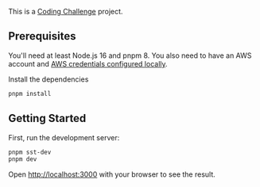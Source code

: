 This is a [Coding Challenge](https://docs.qq.com/doc/DSmxYUEdYcVF0T2Rk) project.

## Prerequisites

You'll need at least Node.js 16 and pnpm 8. You also need to have an AWS account and [AWS credentials configured locally](https://docs.sst.dev/advanced/iam-credentials#loading-from-a-file).

Install the dependencies

```bash
pnpm install
```

## Getting Started

First, run the development server:

```bash
pnpm sst-dev
pnpm dev
```

Open [http://localhost:3000](http://localhost:3000) with your browser to see the result.
